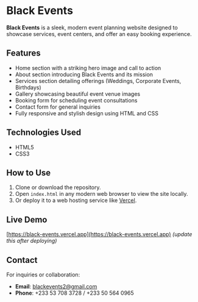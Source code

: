 # Black Events

**Black Events** is a sleek, modern event planning website designed to showcase services, event centers, and offer an easy booking experience. 

## Features

- Home section with a striking hero image and call to action
- About section introducing Black Events and its mission
- Services section detailing offerings (Weddings, Corporate Events, Birthdays)
- Gallery showcasing beautiful event venue images
- Booking form for scheduling event consultations
- Contact form for general inquiries
- Fully responsive and stylish design using HTML and CSS

## Technologies Used

- HTML5
- CSS3

## How to Use

1. Clone or download the repository.
2. Open `index.html` in any modern web browser to view the site locally.
3. Or deploy it to a web hosting service like [Vercel](https://vercel.com).

## Live Demo

[https://black-events.vercel.app](https://black-events.vercel.app) *(update this after deploying)*

## Contact

For inquiries or collaboration:

- **Email**: blackevents2@gmail.com  
- **Phone**: +233 53 708 3728 / +233 50 564 0965
